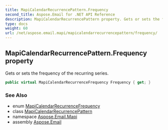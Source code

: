 ```yaml
---
title: MapiCalendarRecurrencePattern.Frequency
second_title: Aspose.Email for .NET API Reference
description: MapiCalendarRecurrencePattern property. Gets or sets the frequency of the recurring series
type: docs
weight: 60
url: /net/aspose.email.mapi/mapicalendarrecurrencepattern/frequency/
---
```

## MapiCalendarRecurrencePattern.Frequency property

Gets or sets the frequency of the recurring series.

```csharp
public virtual MapiCalendarRecurrenceFrequency Frequency { get; }
```

### See Also

* enum [MapiCalendarRecurrenceFrequency](../../mapicalendarrecurrencefrequency/)
* class [MapiCalendarRecurrencePattern](../)
* namespace [Aspose.Email.Mapi](../../mapicalendarrecurrencepattern/)
* assembly [Aspose.Email](../../../)



